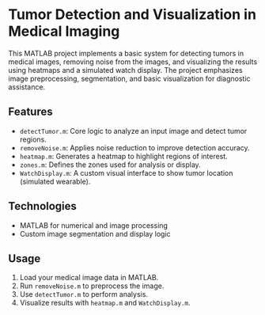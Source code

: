 # Tumor Detection and Visualization in Medical Imaging

This MATLAB project implements a basic system for detecting tumors in medical images, removing noise from the images, and visualizing the results using heatmaps and a simulated watch display. The project emphasizes image preprocessing, segmentation, and basic visualization for diagnostic assistance.

## Features

- `detectTumor.m`: Core logic to analyze an input image and detect tumor regions.
- `removeNoise.m`: Applies noise reduction to improve detection accuracy.
- `heatmap.m`: Generates a heatmap to highlight regions of interest.
- `zones.m`: Defines the zones used for analysis or display.
- `WatchDisplay.m`: A custom visual interface to show tumor location (simulated wearable).

## Technologies

- MATLAB for numerical and image processing
- Custom image segmentation and display logic

## Usage

1. Load your medical image data in MATLAB.
2. Run `removeNoise.m` to preprocess the image.
3. Use `detectTumor.m` to perform analysis.
4. Visualize results with `heatmap.m` and `WatchDisplay.m`.
